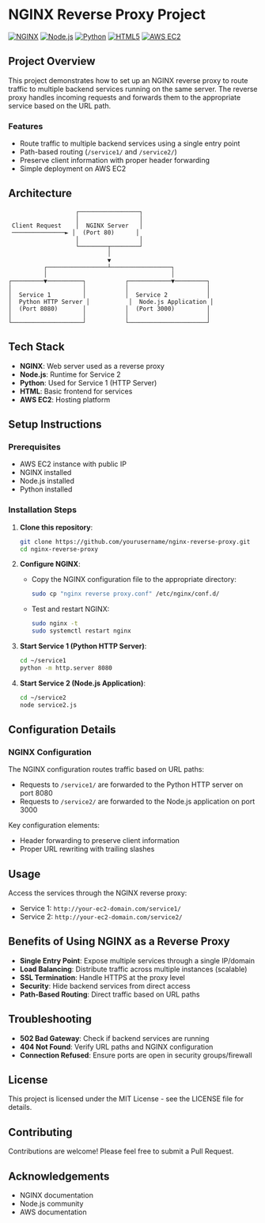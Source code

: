 # NGINX Reverse Proxy Project

[![NGINX](https://img.shields.io/badge/NGINX-009639?style=for-the-badge&logo=nginx&logoColor=white)](https://nginx.org/)
[![Node.js](https://img.shields.io/badge/Node.js-339933?style=for-the-badge&logo=nodedotjs&logoColor=white)](https://nodejs.org/)
[![Python](https://img.shields.io/badge/Python-3776AB?style=for-the-badge&logo=python&logoColor=white)](https://www.python.org/)
[![HTML5](https://img.shields.io/badge/HTML5-E34F26?style=for-the-badge&logo=html5&logoColor=white)](https://developer.mozilla.org/en-US/docs/Web/HTML)
[![AWS EC2](https://img.shields.io/badge/AWS_EC2-FF9900?style=for-the-badge&logo=amazon-aws&logoColor=white)](https://aws.amazon.com/ec2/)

## Project Overview

This project demonstrates how to set up an NGINX reverse proxy to route traffic to multiple backend services running on the same server. The reverse proxy handles incoming requests and forwards them to the appropriate service based on the URL path.

### Features

- Route traffic to multiple backend services using a single entry point
- Path-based routing (`/service1/` and `/service2/`)
- Preserve client information with proper header forwarding
- Simple deployment on AWS EC2

## Architecture

```
                   ┌─────────────────┐
                   │                 │
 Client Request    │  NGINX Server   │
 ───────────────► │  (Port 80)      │
                   │                 │
                   └────────┬────────┘
                            │
                            ▼
          ┌─────────────────┴─────────────────┐
          │                                   │
┌─────────▼──────────┐           ┌────────────▼─────────┐
│                    │           │                      │
│  Service 1         │           │  Service 2           │
│  Python HTTP Server │           │  Node.js Application │
│  (Port 8080)       │           │  (Port 3000)         │
│                    │           │                      │
└────────────────────┘           └──────────────────────┘
```

## Tech Stack

- **NGINX**: Web server used as a reverse proxy
- **Node.js**: Runtime for Service 2
- **Python**: Used for Service 1 (HTTP Server)
- **HTML**: Basic frontend for services
- **AWS EC2**: Hosting platform

## Setup Instructions

### Prerequisites

- AWS EC2 instance with public IP
- NGINX installed
- Node.js installed
- Python installed

### Installation Steps

1. **Clone this repository**:
   ```bash
   git clone https://github.com/yourusername/nginx-reverse-proxy.git
   cd nginx-reverse-proxy
   ```

2. **Configure NGINX**:
   - Copy the NGINX configuration file to the appropriate directory:
     ```bash
     sudo cp "nginx reverse proxy.conf" /etc/nginx/conf.d/
     ```
   - Test and restart NGINX:
     ```bash
     sudo nginx -t
     sudo systemctl restart nginx
     ```

3. **Start Service 1 (Python HTTP Server)**:
   ```bash
   cd ~/service1
   python -m http.server 8080
   ```

4. **Start Service 2 (Node.js Application)**:
   ```bash
   cd ~/service2
   node service2.js
   ```

## Configuration Details

### NGINX Configuration

The NGINX configuration routes traffic based on URL paths:
- Requests to `/service1/` are forwarded to the Python HTTP server on port 8080
- Requests to `/service2/` are forwarded to the Node.js application on port 3000

Key configuration elements:
- Header forwarding to preserve client information
- Proper URL rewriting with trailing slashes

## Usage

Access the services through the NGINX reverse proxy:

- Service 1: `http://your-ec2-domain.com/service1/`
- Service 2: `http://your-ec2-domain.com/service2/`

## Benefits of Using NGINX as a Reverse Proxy

- **Single Entry Point**: Expose multiple services through a single IP/domain
- **Load Balancing**: Distribute traffic across multiple instances (scalable)
- **SSL Termination**: Handle HTTPS at the proxy level
- **Security**: Hide backend services from direct access
- **Path-Based Routing**: Direct traffic based on URL paths

## Troubleshooting

- **502 Bad Gateway**: Check if backend services are running
- **404 Not Found**: Verify URL paths and NGINX configuration
- **Connection Refused**: Ensure ports are open in security groups/firewall

## License

This project is licensed under the MIT License - see the LICENSE file for details.

## Contributing

Contributions are welcome! Please feel free to submit a Pull Request.

## Acknowledgements

- NGINX documentation
- Node.js community
- AWS documentation